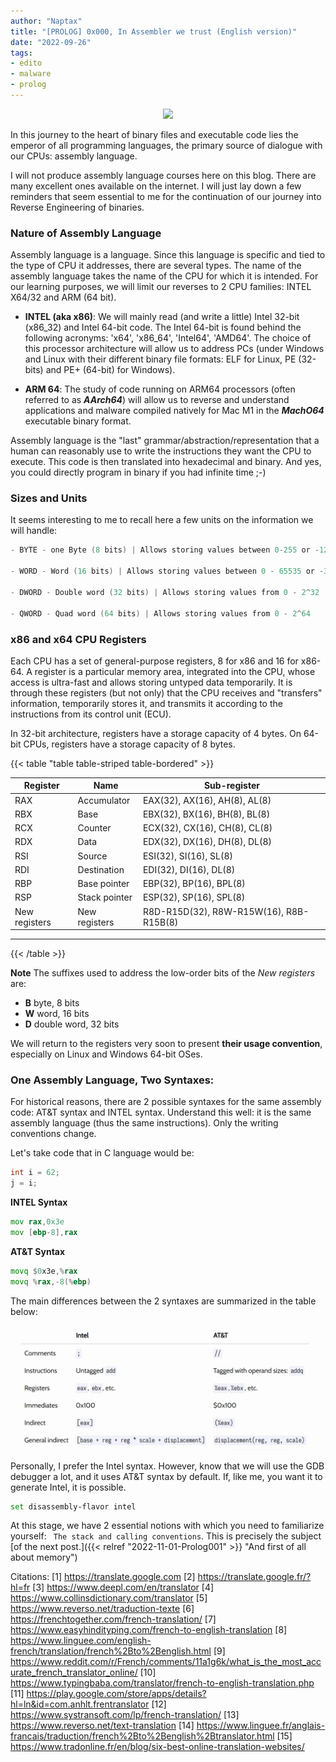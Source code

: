 ```yaml
---
author: "Naptax"
title: "[PROLOG] 0x000, In Assembler we trust (English version)" 
date: "2022-09-26"
tags: 
- edito
- malware
- prolog
---
```


<center>
<img src="/images/monster-3.png" width="200"> 
</center>

In this journey to the heart of binary files and executable code lies the emperor of all programming languages, the primary source of dialogue with our CPUs: assembly language.

I will not produce assembly language courses here on this blog. There are many excellent ones available on the internet. I will just lay down a few reminders that seem essential to me for the continuation of our journey into Reverse Engineering of binaries.

### Nature of Assembly Language

Assembly language is a language. Since this language is specific and tied to the type of CPU it addresses, there are several types. The name of the assembly language takes the name of the CPU for which it is intended. For our learning purposes, we will limit our reverses to 2 CPU families: INTEL X64/32 and ARM (64 bit).

- **INTEL (aka x86)**: We will mainly read (and write a little) Intel 32-bit (x86_32) and Intel 64-bit code. The Intel 64-bit is found behind the following acronyms: 'x64', 'x86_64', 'Intel64', 'AMD64'. The choice of this processor architecture will allow us to address PCs (under Windows and Linux with their different binary file formats: ELF for Linux, PE (32-bits) and PE+ (64-bit) for Windows).

- **ARM 64**: The study of code running on ARM64 processors (often referred to as **_AArch64_**) will allow us to reverse and understand applications and malware compiled natively for Mac M1 in the **_MachO64_** executable binary format.

Assembly language is the "last" grammar/abstraction/representation that a human can reasonably use to write the instructions they want the CPU to execute. This code is then translated into hexadecimal and binary. And yes, you could directly program in binary if you had infinite time ;-)

### Sizes and Units

It seems interesting to me to recall here a few units on the information we will handle:
```c
- BYTE - one Byte (8 bits) | Allows storing values between 0-255 or -128 to 127

- WORD - Word (16 bits) | Allows storing values between 0 - 65535 or -32768 to 32767

- DWORD - Double word (32 bits) | Allows storing values from 0 - 2^32

- QWORD - Quad word (64 bits) | Allows storing values from 0 - 2^64
```

### x86 and x64 CPU Registers

Each CPU has a set of general-purpose registers, 8 for x86 and 16 for x86-64. A register is a particular memory area, integrated into the CPU, whose access is ultra-fast and allows storing untyped data temporarily. It is through these registers (but not only) that the CPU receives and "transfers" information, temporarily stores it, and transmits it according to the instructions from its control unit (ECU).

In 32-bit architecture, registers have a storage capacity of 4 bytes. On 64-bit CPUs, registers have a storage capacity of 8 bytes.

{{< table \"table table-striped table-bordered\" >}}

| Register      | Name           | Sub-register                            |
|---------------|----------------|-----------------------------------------|
| RAX           | Accumulator    | EAX(32), AX(16), AH(8), AL(8)            |
| RBX           | Base           | EBX(32), BX(16), BH(8), BL(8)            |
| RCX           | Counter        | ECX(32), CX(16), CH(8), CL(8)            |
| RDX           | Data           | EDX(32), DX(16), DH(8), DL(8)            |
| RSI           | Source         | ESI(32), SI(16), SL(8)                   |
| RDI           | Destination    | EDI(32), DI(16), DL(8)                   |
| RBP           | Base pointer   | EBP(32), BP(16), BPL(8)                  |
| RSP           | Stack pointer  | ESP(32), SP(16), SPL(8)                  |
| New registers | New registers  | R8D-R15D(32), R8W-R15W(16), R8B-R15B(8)  |
-------------

{{< /table >}}

**Note**
The suffixes used to address the low-order bits of the _New registers_ are:
- **B** byte, 8 bits
- **W** word, 16 bits
- **D** double word, 32 bits

We will return to the registers very soon to present **their usage convention**, especially on Linux and Windows 64-bit OSes.

### One Assembly Language, Two Syntaxes:

For historical reasons, there are 2 possible syntaxes for the same assembly code: AT&T syntax and INTEL syntax. Understand this well: it is the same assembly language (thus the same instructions). Only the writing conventions change.

Let's take code that in C language would be:

````c
int i = 62;
j = i;
````
**INTEL Syntax**
````asm
mov rax,0x3e
mov [ebp-8],rax
````
**AT&T Syntax**
```asm
movq $0x3e,%rax
movq %rax,-8(%ebp)
```

The main differences between the 2 syntaxes are summarized in the table below:

<img src="/images/asm-syntax.png" width="520">

Personally, I prefer the Intel syntax. However, know that we will use the GDB debugger a lot, and it uses AT&T syntax by default. If, like me, you want it to generate Intel, it is possible.

```bash
set disassembly-flavor intel
```

At this stage, we have 2 essential notions with which you need to familiarize yourself: ``` The stack and calling conventions```. This is precisely the subject [of the next post.]({{< relref "2022-11-01-Prolog001" >}} "And first of all about memory")

Citations:
[1] https://translate.google.com
[2] https://translate.google.fr/?hl=fr
[3] https://www.deepl.com/en/translator
[4] https://www.collinsdictionary.com/translator
[5] https://www.reverso.net/traduction-texte
[6] https://frenchtogether.com/french-translation/
[7] https://www.easyhindityping.com/french-to-english-translation
[8] https://www.linguee.com/english-french/translation/french%2Bto%2Benglish.html
[9] https://www.reddit.com/r/French/comments/11a1g6k/what_is_the_most_accurate_french_translator_online/
[10] https://www.typingbaba.com/translator/french-to-english-translation.php
[11] https://play.google.com/store/apps/details?hl=ln&id=com.anhlt.frentranslator
[12] https://www.systransoft.com/lp/french-translation/
[13] https://www.reverso.net/text-translation
[14] https://www.linguee.fr/anglais-francais/traduction/french%2Bto%2Benglish%2Btranslator.html
[15] https://www.tradonline.fr/en/blog/six-best-online-translation-websites/